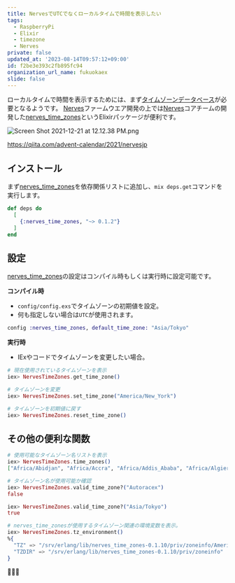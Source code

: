 ```yaml
---
title: NervesでUTCでなくローカルタイムで時間を表示したい
tags:
  - RaspberryPi
  - Elixir
  - timezone
  - Nerves
private: false
updated_at: '2023-08-14T09:57:12+09:00'
id: f2be3e393c2fb895fc94
organization_url_name: fukuokaex
slide: false
---
```


ローカルタイムで時間を表示するためには、まず[タイムゾーンデータベース]が必要となるようです。
[Nerves]ファームウエア開発の上では[Nerves]コアチームの開発した[nerves_time_zones]というElixirパッケージが便利です。

![Screen Shot 2021-12-21 at 12.12.38 PM.png](https://qiita-image-store.s3.ap-northeast-1.amazonaws.com/0/82804/fbd9d5e4-f08d-a9fa-d800-63d3bd5c120d.png)

[Nerves]: https://hexdocs.pm/nerves/getting-started.html
[タイムゾーンデータベース]: https://ja.wikipedia.org/wiki/Tz_database
[nerves_time_zones]: https://hexdocs.pm/nerves_time_zones

https://qiita.com/advent-calendar/2021/nervesjp

## インストール

まず[nerves_time_zones]を依存関係リストに追加し、`mix deps.get`コマンドを実行します。

```elixir:mix.exs
def deps do
  [
    {:nerves_time_zones, "~> 0.1.2"}
  ]
end
```

## 設定

[nerves_time_zones]の設定はコンパイル時もしくは実行時に設定可能です。

**コンパイル時**

- `config/config.exs`でタイムゾーンの初期値を設定。
- 何も指定しない場合は`UTC`が使用されます。

```elixir:config/config.exs
config :nerves_time_zones, default_time_zone: "Asia/Tokyo"
```

**実行時**

- IExやコードでタイムゾーンを変更したい場合。

```elixir
# 現在使用されているタイムゾーンを表示
iex> NervesTimeZones.get_time_zone()

# タイムゾーンを変更
iex> NervesTimeZones.set_time_zone("America/New_York")

# タイムゾーンを初期値に戻す
iex> NervesTimeZones.reset_time_zone()
```

## その他の便利な関数

```elixir
# 使用可能なタイムゾーン名リストを表示
iex> NervesTimeZones.time_zones()
["Africa/Abidjan", "Africa/Accra", "Africa/Addis_Ababa", "Africa/Algiers", ...

# タイムゾーン名が使用可能か確認
iex> NervesTimeZones.valid_time_zone?("Autoracex")
false

iex> NervesTimeZones.valid_time_zone?("Asia/Tokyo")
true

# nerves_time_zonesが使用するタイムゾーン関連の環境変数を表示。
iex> NervesTimeZones.tz_environment()
%{
  "TZ" => "/srv/erlang/lib/nerves_time_zones-0.1.10/priv/zoneinfo/America/New_York",
  "TZDIR" => "/srv/erlang/lib/nerves_time_zones-0.1.10/priv/zoneinfo"
}
```

:tada::tada::tada:
